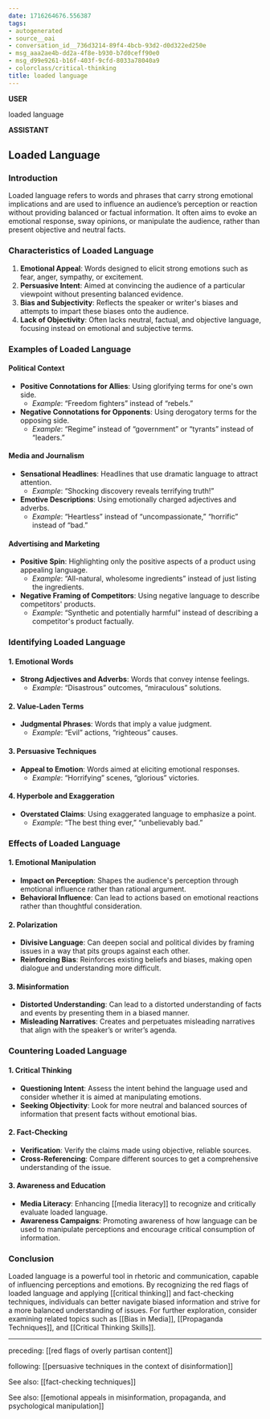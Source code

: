 ```yaml
---
date: 1716264676.556387
tags:
- autogenerated
- source__oai
- conversation_id__736d3214-89f4-4bcb-93d2-d0d322ed250e
- msg_aaa2ae4b-dd2a-4f8e-b930-b7d0ceff90e0
- msg_d99e9261-b16f-403f-9cfd-8033a78040a9
- colorclass/critical-thinking
title: loaded language
---
```


**USER**

loaded language


**ASSISTANT**

## Loaded Language

### Introduction
Loaded language refers to words and phrases that carry strong emotional implications and are used to influence an audience’s perception or reaction without providing balanced or factual information. It often aims to evoke an emotional response, sway opinions, or manipulate the audience, rather than present objective and neutral facts.

### Characteristics of Loaded Language

1. **Emotional Appeal**: Words designed to elicit strong emotions such as fear, anger, sympathy, or excitement.
2. **Persuasive Intent**: Aimed at convincing the audience of a particular viewpoint without presenting balanced evidence.
3. **Bias and Subjectivity**: Reflects the speaker or writer's biases and attempts to impart these biases onto the audience.
4. **Lack of Objectivity**: Often lacks neutral, factual, and objective language, focusing instead on emotional and subjective terms.

### Examples of Loaded Language

#### Political Context
- **Positive Connotations for Allies**: Using glorifying terms for one's own side.
  - *Example*: “Freedom fighters” instead of “rebels.”
- **Negative Connotations for Opponents**: Using derogatory terms for the opposing side.
  - *Example*: “Regime” instead of “government” or “tyrants” instead of “leaders.”

#### Media and Journalism
- **Sensational Headlines**: Headlines that use dramatic language to attract attention.
  - *Example*: “Shocking discovery reveals terrifying truth!”
- **Emotive Descriptions**: Using emotionally charged adjectives and adverbs.
  - *Example*: “Heartless” instead of “uncompassionate,” “horrific” instead of “bad.”

#### Advertising and Marketing
- **Positive Spin**: Highlighting only the positive aspects of a product using appealing language.
  - *Example*: “All-natural, wholesome ingredients” instead of just listing the ingredients.
- **Negative Framing of Competitors**: Using negative language to describe competitors' products.
  - *Example*: “Synthetic and potentially harmful” instead of describing a competitor's product factually.

### Identifying Loaded Language

#### 1. Emotional Words
- **Strong Adjectives and Adverbs**: Words that convey intense feelings.
  - *Example*: “Disastrous” outcomes, “miraculous” solutions.

#### 2. Value-Laden Terms
- **Judgmental Phrases**: Words that imply a value judgment.
  - *Example*: “Evil” actions, “righteous” causes.

#### 3. Persuasive Techniques
- **Appeal to Emotion**: Words aimed at eliciting emotional responses.
  - *Example*: “Horrifying” scenes, “glorious” victories.

#### 4. Hyperbole and Exaggeration
- **Overstated Claims**: Using exaggerated language to emphasize a point.
  - *Example*: “The best thing ever,” “unbelievably bad.”

### Effects of Loaded Language

#### 1. Emotional Manipulation
- **Impact on Perception**: Shapes the audience's perception through emotional influence rather than rational argument.
- **Behavioral Influence**: Can lead to actions based on emotional reactions rather than thoughtful consideration.

#### 2. Polarization
- **Divisive Language**: Can deepen social and political divides by framing issues in a way that pits groups against each other.
- **Reinforcing Bias**: Reinforces existing beliefs and biases, making open dialogue and understanding more difficult.

#### 3. Misinformation
- **Distorted Understanding**: Can lead to a distorted understanding of facts and events by presenting them in a biased manner.
- **Misleading Narratives**: Creates and perpetuates misleading narratives that align with the speaker’s or writer’s agenda.

### Countering Loaded Language

#### 1. Critical Thinking
- **Questioning Intent**: Assess the intent behind the language used and consider whether it is aimed at manipulating emotions.
- **Seeking Objectivity**: Look for more neutral and balanced sources of information that present facts without emotional bias.

#### 2. Fact-Checking
- **Verification**: Verify the claims made using objective, reliable sources.
- **Cross-Referencing**: Compare different sources to get a comprehensive understanding of the issue.

#### 3. Awareness and Education
- **Media Literacy**: Enhancing [[media literacy]] to recognize and critically evaluate loaded language.
- **Awareness Campaigns**: Promoting awareness of how language can be used to manipulate perceptions and encourage critical consumption of information.

### Conclusion
Loaded language is a powerful tool in rhetoric and communication, capable of influencing perceptions and emotions. By recognizing the red flags of loaded language and applying [[critical thinking]] and fact-checking techniques, individuals can better navigate biased information and strive for a more balanced understanding of issues. For further exploration, consider examining related topics such as [[Bias in Media]], [[Propaganda Techniques]], and [[Critical Thinking Skills]].


---

preceding: [[red flags of overly partisan content]]  


following: [[persuasive techniques in the context of disinformation]]

See also: [[fact-checking techniques]]


See also: [[emotional appeals in misinformation, propaganda, and psychological manipulation]]